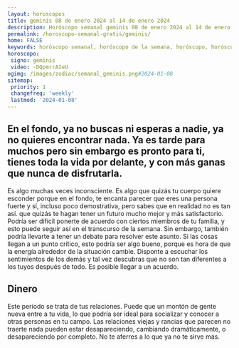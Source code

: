 ```yaml
---
layout: horoscopos
title: geminis 08 de enero 2024 al 14 de enero 2024 
description: Horóscopo semanal geminis 08 de enero 2024 al 14 de enero 2024. En el fondo, ya no buscas ni esperas a nadie, ya no quieres encontrar nada. Ya es tarde para muchos pero sin embargo es pronto para ti, tienes toda la vida por delante, y con más ganas que nunca de disfrutarla.
permalink: /horoscopo-semanal-gratis/geminis/
home: FALSE
keywords: horóscopo semanal, horóscopo de la semana, horóscopo, horóscopo gratis,horóscopos, horóscopo esperanza gracia, horoscopos geminis la semana, horóscopos gratis, Tarot, Astrologia, Zodíaco, geminis, horoscopo gratis, semanal
horoscopo:
 signo: geminis
 video: -DQpmrrAIeU
ogimg: /images/zodiac/semanal_geminis.png#2024-01-08
sitemap:
 priority: 1
 changefreq: 'weekly'
 lastmod: '2024-01-08'
---
```




## En el fondo, ya no buscas ni esperas a nadie, ya no quieres encontrar nada. Ya es tarde para muchos pero sin embargo es pronto para ti, tienes toda la vida por delante, y con más ganas que nunca de disfrutarla.

Es algo muchas veces inconsciente. Es algo que quizás tu cuerpo quiere esconder porque en el fondo, te encanta parecer que eres una persona fuerte y sí, incluso poco demostrativa, pero sabes que en realidad no es tan así. 
 que quizás te hagan tener un futuro mucho mejor y más satisfactorio.
Podría ser difícil ponerte de acuerdo con ciertos miembros de tu familia, y esto puede seguir así en el transcurso de la semana. Sin embargo, también podría llevarte a tener un debate para resolver este asunto. Si las cosas llegan a un punto crítico, esto podría ser algo bueno, porque es hora de que la energía alrededor de la situación cambie. Disponte a escuchar los sentimientos de los demás y tal vez descubras que no son tan diferentes a los tuyos después de todo. Es posible llegar a un acuerdo.

## Dinero

Este período se trata de tus relaciones. Puede que un montón de gente nueva entre a tu vida, lo que podría ser ideal para socializar y conocer a otras personas en tu campo. Las relaciones viejas y rancias que parecen no traerte nada pueden estar desapareciendo, cambiando dramáticamente, o desapareciendo por completo. No te aferres a lo que ya no te sirve más.